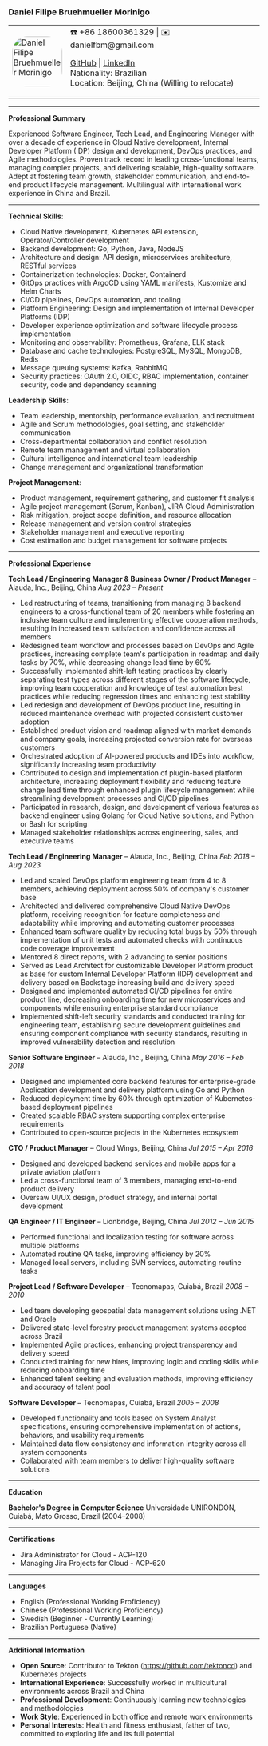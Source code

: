 ### **Daniel Filipe Bruehmueller Morinigo**

<table style="width: 100%; border: 0px;">
  <tr style="border: 0px;">
  <td style="border: 0px;">
    <img src="https://avatars.githubusercontent.com/u/5045502?v=4" alt="Daniel Filipe Bruehmueller Morinigo" style="width: 100px; height: 100px; border-radius: 30%;" />
  </td>
  <td style="border: 0px;">
  ☎️ +86 18600361329 | ✉️  danielfbm@gmail.com

[GitHub](https://github.com/danielfbm) | [LinkedIn](https://www.linkedin.com/in/danielfbm) </br>
Nationality: Brazilian</br>
Location: Beijing, China (Willing to relocate)
  </td>
  </tr>
</table>

---

**Professional Summary**

Experienced Software Engineer, Tech Lead, and Engineering Manager with over a decade of experience in Cloud Native development, Internal Developer Platform (IDP) design and development, DevOps practices, and Agile methodologies. Proven track record in leading cross-functional teams, managing complex projects, and delivering scalable, high-quality software. Adept at fostering team growth, stakeholder communication, and end-to-end product lifecycle management. Multilingual with international work experience in China and Brazil.

---

**Technical Skills**:

- Cloud Native development, Kubernetes API extension, Operator/Controller development
- Backend development: Go, Python, Java, NodeJS
- Architecture and design: API design, microservices architecture, RESTful services
- Containerization technologies: Docker, Containerd
- GitOps practices with ArgoCD using YAML manifests, Kustomize and Helm Charts
- CI/CD pipelines, DevOps automation, and tooling
- Platform Engineering: Design and implementation of Internal Developer Platforms (IDP)
- Developer experience optimization and software lifecycle process implementation
- Monitoring and observability: Prometheus, Grafana, ELK stack
- Database and cache technologies: PostgreSQL, MySQL, MongoDB, Redis
- Message queuing systems: Kafka, RabbitMQ
- Security practices: OAuth 2.0, OIDC, RBAC implementation, container security, code and dependency scanning

**Leadership Skills**:

- Team leadership, mentorship, performance evaluation, and recruitment
- Agile and Scrum methodologies, goal setting, and stakeholder communication
- Cross-departmental collaboration and conflict resolution
- Remote team management and virtual collaboration
- Cultural intelligence and international team leadership
- Change management and organizational transformation

**Project Management**:

- Product management, requirement gathering, and customer fit analysis
- Agile project management (Scrum, Kanban), JIRA Cloud Administration
- Risk mitigation, project scope definition, and resource allocation
- Release management and version control strategies
- Stakeholder management and executive reporting
- Cost estimation and budget management for software projects

---

**Professional Experience**

**Tech Lead / Engineering Manager & Business Owner / Product Manager** – Alauda, Inc., Beijing, China
*Aug 2023 – Present*

- Led restructuring of teams, transitioning from managing 8 backend engineers to a cross-functional team of 20 members while fostering an inclusive team culture and implementing effective cooperation methods, resulting in increased team satisfaction and confidence across all members
- Redesigned team workflow and processes based on DevOps and Agile practices, increasing complete team's participation in roadmap and daily tasks by 70%, while decreasing change lead time by 60%
- Successfully implemented shift-left testing practices by clearly separating test types across different stages of the software lifecycle, improving team cooperation and knowledge of test automation best practices while reducing regression times and enhancing test stability
- Led redesign and development of DevOps product line, resulting in reduced maintenance overhead with projected consistent customer adoption
- Established product vision and roadmap aligned with market demands and company goals, increasing projected conversion rate for overseas customers
- Orchestrated adoption of AI-powered products and IDEs into workflow, significantly increasing team productivity
- Contributed to design and implementation of plugin-based platform architecture, increasing deployment flexibility and reducing feature change lead time through enhanced plugin lifecycle management while streamlining development processes and CI/CD pipelines
- Participated in research, design, and development of various features as backend engineer using Golang for Cloud Native solutions, and Python or Bash for scripting
- Managed stakeholder relationships across engineering, sales, and executive teams

**Tech Lead / Engineering Manager** – Alauda, Inc., Beijing, China
*Feb 2018 – Aug 2023*

- Led and scaled DevOps platform engineering team from 4 to 8 members, achieving deployment across 50% of company's customer base
- Architected and delivered comprehensive Cloud Native DevOps platform, receiving recognition for feature completeness and adaptability while improving and automating customer processes
- Enhanced team software quality by reducing total bugs by 50% through implementation of unit tests and automated checks with continuous code coverage improvement
- Mentored 8 direct reports, with 2 advancing to senior positions
- Served as Lead Architect for customizable Developer Platform product as base for custom Internal Developer Platform (IDP) development and delivery based on Backstage increasing build and delivery speed
- Designed and implemented automated CI/CD pipelines for entire product line, decreasing onboarding time for new microservices and components while ensuring enterprise standard compliance
- Implemented shift-left security standards and conducted training for engineering team, establishing secure development guidelines and ensuring component compliance with security standards, resulting in improved vulnerability detection and resolution

**Senior Software Engineer** – Alauda, Inc., Beijing, China
*May 2016 – Feb 2018*

- Designed and implemented core backend features for enterprise-grade Application development and delivery platform using Go and Python
- Reduced deployment time by 60% through optimization of Kubernetes-based deployment pipelines
- Created scalable RBAC system supporting complex enterprise requirements
- Contributed to open-source projects in the Kubernetes ecosystem

**CTO / Product Manager** – Cloud Wings, Beijing, China
*Jul 2015 – Apr 2016*

- Designed and developed backend services and mobile apps for a private aviation platform
- Led a cross-functional team of 3 members, managing end-to-end product delivery
- Oversaw UI/UX design, product strategy, and internal portal development

**QA Engineer / IT Engineer** – Lionbridge, Beijing, China
*Jul 2012 – Jun 2015*

- Performed functional and localization testing for software across multiple platforms
- Automated routine QA tasks, improving efficiency by 20%
- Managed local servers, including SVN services, automating routine tasks

**Project Lead / Software Developer** – Tecnomapas, Cuiabá, Brazil
*2008 – 2010*

- Led team developing geospatial data management solutions using .NET and Oracle
- Delivered state-level forestry product management systems adopted across Brazil
- Implemented Agile practices, enhancing project transparency and delivery speed
- Conducted training for new hires, improving logic and coding skills while reducing onboarding time
- Enhanced talent seeking and evaluation methods, improving efficiency and accuracy of talent pool

**Software Developer** – Tecnomapas, Cuiabá, Brazil
*2005 – 2008*

- Developed functionality and tools based on System Analyst specifications, ensuring comprehensive implementation of actions, behaviors, and usability requirements
- Maintained data flow consistency and information integrity across all system components
- Collaborated with team members to deliver high-quality software solutions

---

**Education**

**Bachelor's Degree in Computer Science**
Universidade UNIRONDON, Cuiabá, Mato Grosso, Brazil (2004–2008)

---

**Certifications**

- Jira Administrator for Cloud - ACP-120
- Managing Jira Projects for Cloud - ACP-620

---

**Languages**

- English (Professional Working Proficiency)
- Chinese (Professional Working Proficiency)
- Swedish (Beginner - Currently Learning)
- Brazilian Portuguese (Native)

---

**Additional Information**

- **Open Source**: Contributor to Tekton (https://github.com/tektoncd) and Kubernetes projects
- **International Experience**: Successfully worked in multicultural environments across Brazil and China
- **Professional Development**: Continuously learning new technologies and methodologies
- **Work Style**: Experienced in both office and remote work environments
- **Personal Interests**: Health and fitness enthusiast, father of two, committed to exploring life and its full potential
